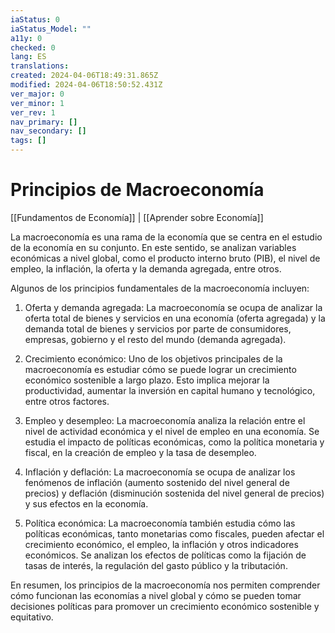 ```yaml
---
iaStatus: 0
iaStatus_Model: ""
a11y: 0
checked: 0
lang: ES
translations: 
created: 2024-04-06T18:49:31.865Z
modified: 2024-04-06T18:50:52.431Z
ver_major: 0
ver_minor: 1
ver_rev: 1
nav_primary: []
nav_secondary: []
tags: []
---
```

# Principios de Macroeconomía

[[Fundamentos de Economía]] | [[Aprender sobre Economía]]

La macroeconomía es una rama de la economía que se centra en el estudio de la economía en su conjunto. En este sentido, se analizan variables económicas a nivel global, como el producto interno bruto (PIB), el nivel de empleo, la inflación, la oferta y la demanda agregada, entre otros.

Algunos de los principios fundamentales de la macroeconomía incluyen:

1. Oferta y demanda agregada: La macroeconomía se ocupa de analizar la oferta total de bienes y servicios en una economía (oferta agregada) y la demanda total de bienes y servicios por parte de consumidores, empresas, gobierno y el resto del mundo (demanda agregada).

2. Crecimiento económico: Uno de los objetivos principales de la macroeconomía es estudiar cómo se puede lograr un crecimiento económico sostenible a largo plazo. Esto implica mejorar la productividad, aumentar la inversión en capital humano y tecnológico, entre otros factores.

3. Empleo y desempleo: La macroeconomía analiza la relación entre el nivel de actividad económica y el nivel de empleo en una economía. Se estudia el impacto de políticas económicas, como la política monetaria y fiscal, en la creación de empleo y la tasa de desempleo.

4. Inflación y deflación: La macroeconomía se ocupa de analizar los fenómenos de inflación (aumento sostenido del nivel general de precios) y deflación (disminución sostenida del nivel general de precios) y sus efectos en la economía.

5. Política económica: La macroeconomía también estudia cómo las políticas económicas, tanto monetarias como fiscales, pueden afectar el crecimiento económico, el empleo, la inflación y otros indicadores económicos. Se analizan los efectos de políticas como la fijación de tasas de interés, la regulación del gasto público y la tributación.

En resumen, los principios de la macroeconomía nos permiten comprender cómo funcionan las economías a nivel global y cómo se pueden tomar decisiones políticas para promover un crecimiento económico sostenible y equitativo.
